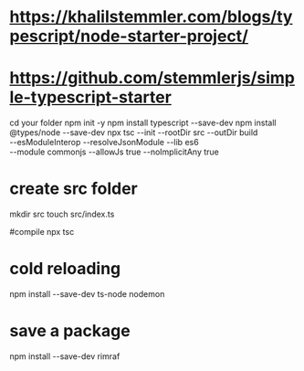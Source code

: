 # https://khalilstemmler.com/blogs/typescript/node-starter-project/
# https://github.com/stemmlerjs/simple-typescript-starter

cd your folder
npm init -y
npm install typescript --save-dev
npm install @types/node --save-dev
npx tsc --init --rootDir src --outDir build \
--esModuleInterop --resolveJsonModule --lib es6 \
--module commonjs --allowJs true --noImplicitAny true

# create src folder
mkdir src
touch src/index.ts

#compile
npx tsc

# cold reloading
npm install --save-dev ts-node nodemon

# save a package
npm install --save-dev rimraf
